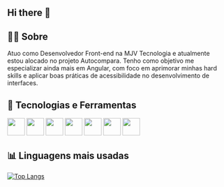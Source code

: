 ## Hi there 👋

## 🧑‍💻 Sobre
<p>
Atuo como Desenvolvedor Front-end na MJV Tecnologia e atualmente estou alocado no projeto Autocompara.
Tenho como objetivo me especializar ainda mais em Angular, com foco em aprimorar minhas hard skills e aplicar boas práticas de acessibilidade no desenvolvimento de interfaces.
</p>

## 🧰 Tecnologias e Ferramentas

<p>
  <img src="https://cdn.jsdelivr.net/gh/devicons/devicon/icons/angularjs/angularjs-original.svg" width="40" height="40"/>
  <img src="https://cdn.jsdelivr.net/gh/devicons/devicon/icons/typescript/typescript-original.svg" width="40" height="40"/>
  <img src="https://cdn.jsdelivr.net/gh/devicons/devicon/icons/github/github-original.svg" width="40" height="40"/>
  <img src="https://cdn.jsdelivr.net/gh/devicons/devicon/icons/html5/html5-original.svg" width="40" height="40"/>
  <img src="https://cdn.jsdelivr.net/gh/devicons/devicon/icons/css3/css3-original.svg" width="40" height="40"/>
  <img src="https://cdn.jsdelivr.net/gh/devicons/devicon/icons/vscode/vscode-original.svg" width="40" height="40"/>
  <img src="https://cdn.jsdelivr.net/gh/devicons/devicon/icons/git/git-original.svg" width="40" height="40"/>
</p>

## 📊 Linguagens mais usadas
[![Top Langs](https://github-readme-stats.vercel.app/api/top-langs/?username=gabrielmeira-dev)](https://github.com/anuraghazra/github-readme-stats)


